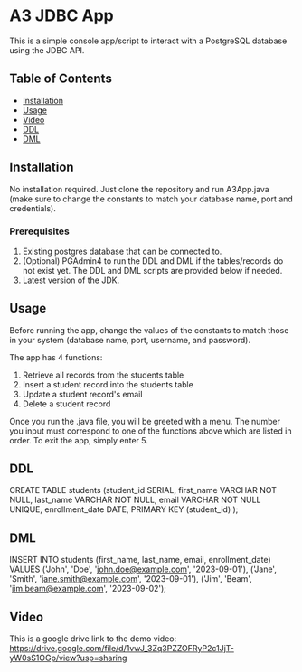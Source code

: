 # A3 JDBC App

This is a simple console app/script to interact with a PostgreSQL database using the JDBC API.

## Table of Contents

- [Installation](#installation)
- [Usage](#usage)
- [Video](#video)
- [DDL](#ddl)
- [DML](#dml)

## Installation

No installation required. Just clone the repository and run A3App.java (make sure to change the constants to match your database name, port and credentials).

### Prerequisites

1. Existing postgres database that can be connected to.
2. (Optional) PGAdmin4 to run the DDL and DML if the tables/records do not exist yet. The DDL and DML scripts are provided below if needed.
3. Latest version of the JDK.

## Usage

Before running the app, change the values of the constants to match those in your system (database name, port, username, and password).

The app has 4 functions:

1. Retrieve all records from the students table
2. Insert a student record into the students table
3. Update a student record's email
4. Delete a student record

Once you run the .java file, you will be greeted with a menu. The number you input must correspond to one of the functions above which are listed in order.
To exit the app, simply enter 5.

## DDL

CREATE TABLE students
	(student_id			SERIAL,
	 first_name			VARCHAR NOT NULL,
	 last_name			VARCHAR NOT NULL,
	 email				VARCHAR NOT NULL UNIQUE,
	 enrollment_date	DATE,
	 PRIMARY KEY (student_id)
	 );

## DML

INSERT INTO students (first_name, last_name, email, enrollment_date) VALUES
('John', 'Doe', 'john.doe@example.com', '2023-09-01'),
('Jane', 'Smith', 'jane.smith@example.com', '2023-09-01'),
('Jim', 'Beam', 'jim.beam@example.com', '2023-09-02');

## Video

This is a google drive link to the demo video: https://drive.google.com/file/d/1vwJ_3Zq3PZZOFRyP2c1JjT-yW0sS1OGp/view?usp=sharing